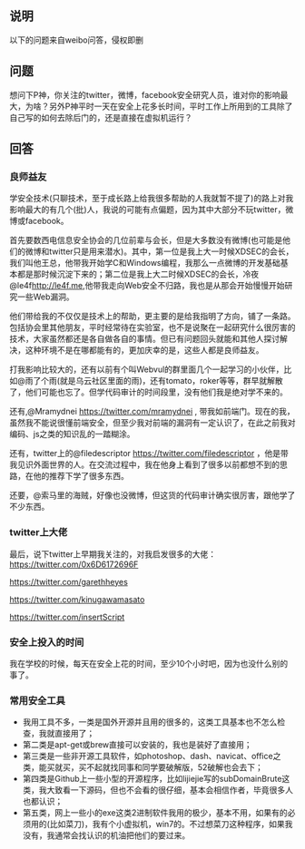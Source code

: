 ## 说明
以下的问题来自weibo问答，侵权即删

## 问题
想问下P神，你关注的twitter，微博，facebook安全研究人员，谁对你的影响最大，为啥？另外P神平时一天在安全上花多长时间，平时工作上所用到的工具除了自己写的如何去除后门的，还是直接在虚拟机运行？

## 回答
### 良师益友
学安全技术(只聊技术，至于成长路上给我很多帮助的人我就暂不提了)的路上对我影响最大的有几个(批)人，我说的可能有点偏题，因为其中大部分不玩twitter，微博或facebook。

首先要数西电信息安全协会的几位前辈与会长，但是大多数没有微博(也可能是他们的微博和twitter只是用来潜水)。其中，第一位是我上大一时候XDSEC的会长，我们叫他王总，他带我开始学C和Windows编程，我那么一点微博的开发基础基本都是那时候沉淀下来的；第二位是我上大二时候XDSEC的会长，冷夜@le4f<http://le4f.me>,他带我走向Web安全不归路，我也是从那会开始慢慢开始研究一些Web漏洞。

他们带给我的不仅仅是技术上的帮助，更主要的是给我指明了方向，铺了一条路。包括协会里其他朋友，平时经常待在实验室，也不是说聚在一起研究什么很厉害的技术，大家虽然都还是各自做各自的事情。但已有问题回头就能和其他人探讨解决，这种环境不是在哪都能有的，更加庆幸的是，这些人都是良师益友。

打我影响比较大的，还有以前有个叫Webvul的群里面几个一起学习的小伙伴，比如@雨了个雨(就是乌云社区里面的雨)，还有tomato，roker等等，群早就解散了，他们可能也忘了。但学代码审计的时间段里，没有他们我是绝对学不来的。

还有,@Mramydnei https://twitter.com/mramydnei , 带我如前端门。现在的我，虽然我不能说很懂前端安全，但至少我对前端的漏洞有一定认识了，在此之前我对编码、js之类的知识乱的一踏糊涂。

还有，twitter上的@filedescriptor https://twitter.com/filedescriptor ，他是带我见识外面世界的人。在交流过程中，我在他身上看到了很多以前都想不到的思路，在他的推荐下学了很多东西。

还要，@索马里的海贼，好像也没微博，但这货的代码审计确实很厉害，跟他学了不少东西。

### twitter上大佬 
最后，说下twitter上早期我关注的，对我启发很多的大佬：
https://twitter.com/0x6D6172696F

https://twitter.com/garethheyes

https://twitter.com/kinugawamasato

https://twitter.com/insertScript

### 安全上投入的时间
我在学校的时候，每天在安全上花的时间，至少10个小时吧，因为也没什么别的事了。

### 常用安全工具
- 我用工具不多，一类是国外开源并且用的很多的，这类工具基本也不怎么检查，我就直接用了；
- 第二类是apt-get或brew直接可以安装的，我也是装好了直接用；
- 第三类是一些非开源工具软件，如photoshop、dash、navicat、office之类，能买就买，买不起就找同事和同学要破解版，52破解也会去下；
- 第四类是Github上一些小型的开源程序，比如lijiejie写的subDomainBrute这类，我大致看一下源码，但也不会看的很仔细，基本会相信作者，毕竟很多人也都认识；
- 第五类，网上一些小的exe这类2进制软件我用的极少，基本不用，如果有的必须用的(比如菜刀)，我有个小虚拟机，win7的。不过想菜刀这种程序，如果我没有，我通常会找认识的机油把他们的要过来。